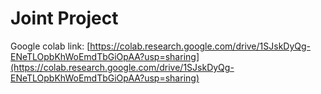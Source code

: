 # Joint Project
Google colab link: [https://colab.research.google.com/drive/1SJskDyQg-ENeTLOpbKhWoEmdTbGiOpAA?usp=sharing](https://colab.research.google.com/drive/1SJskDyQg-ENeTLOpbKhWoEmdTbGiOpAA?usp=sharing)
